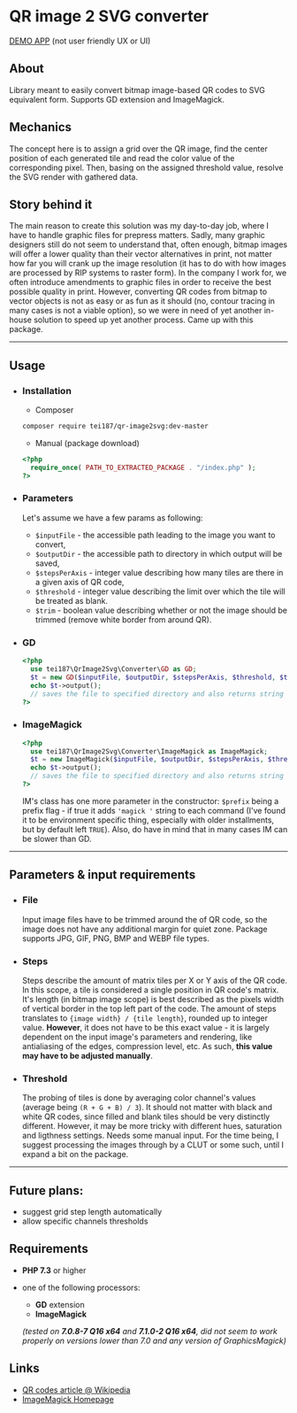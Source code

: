 # QR image 2 SVG converter

[DEMO APP](https://qrgen.xowergs.wirt16.bhlink.pl) (not user friendly UX or UI)

## About
Library meant to easily convert bitmap image-based QR codes to SVG equivalent form. Supports GD extension and ImageMagick.

## Mechanics
The concept here is to assign a grid over the QR image, find the center position of each generated tile and read the color value of the corresponding pixel. Then, basing on the assigned threshold value, resolve the SVG render with gathered data.

## Story behind it
The main reason to create this solution was my day-to-day job, where I have to handle graphic files for prepress matters. Sadly, many graphic designers still do not seem to understand that, often enough, bitmap images will offer a lower quality than their vector alternatives in print, not matter how far you will crank up the image resolution (it has to do with how images are processed by RIP systems to raster form). In the company I work for, we often introduce amendments to graphic files in order to receive the best possible quality in print. However, converting QR codes from bitmap to vector objects is not as easy or as fun as it should (no, contour tracing in many cases is not a viable option), so we were in need of yet another in-house solution to speed up yet another process. Came up with this package.

---

## Usage

* ### Installation
  * Composer
  ```sh
  composer require tei187/qr-image2svg:dev-master
  ```
  * Manual (package download)
  ```php
  <?php
    require_once( PATH_TO_EXTRACTED_PACKAGE . "/index.php" );
  ?>
  ```

* ### Parameters
  Let's assume we have a few params as following:
  * `$inputFile` - the accessible path leading to the image you want to convert,
  * `$outputDir` - the accessible path to directory in which output will be saved,
  * `$stepsPerAxis` - integer value describing how many tiles are there in a given axis of QR code,
  * `$threshold` - integer value describing the limit over which the tile will be treated as blank.
  * `$trim` - boolean value describing whether or not the image should be trimmed (remove white border from around QR).

* ### GD
  ```php
  <?php
    use tei187\QrImage2Svg\Converter\GD as GD;
    $t = new GD($inputFile, $outputDir, $stepsPerAxis, $threshold, $trim);
    echo $t->output();
    // saves the file to specified directory and also returns string with SVG.
  ?>
  ```
* ### ImageMagick
  ```php
  <?php
    use tei187\QrImage2Svg\Converter\ImageMagick as ImageMagick;
    $t = new ImageMagick($inputFile, $outputDir, $stepsPerAxis, $threshold, $trim, $prefix);
    echo $t->output();
    // saves the file to specified directory and also returns string with SVG.
  ?>
  ```
  IM's class has one more parameter in the constructor: `$prefix` being a prefix flag - if true it adds `'magick '` string to each command (I've found it to be environment specific thing, especially with older installments, but by default left `TRUE`). Also, do have in mind that in many cases IM can be slower than GD.

---

## Parameters & input requirements
* ### File

  Input image files have to be trimmed around the of QR code, so the image does not have any additional margin for quiet zone. Package supports JPG, GIF, PNG, BMP and WEBP file types.

* ### Steps

  Steps describe the amount of matrix tiles per X or Y axis of the QR code. In this scope, a tile is considered a single position in QR code's matrix. It's length (in bitmap image scope) is best described as the pixels width of vertical border in the top left part of the code. The amount of steps translates to `{image width} / {tile length}`, rounded up to integer value. **However**, it does not have to be this exact value - it is largely dependent on the input image's parameters and rendering, like antialiasing of the edges, compression level, etc. As such, **this value may have to be adjusted manually**.

* ### Threshold

  The probing of tiles is done by averaging color channel's values (average being `(R + G + B) / 3`). It should not matter with black and white QR codes, since filled and blank tiles should be very distinctly different. However, it may be more tricky with different hues, saturation and ligthness settings. Needs some manual input. For the time being, I suggest processing the images through by a CLUT or some such, until I expand a bit on the package.

---

## Future plans:
* suggest grid step length automatically
* allow specific channels thresholds

## Requirements
* **PHP 7.3** or higher
* one of the following processors:
  * **GD** extension
  * **ImageMagick** 
  
  *(tested on **7.0.8-7 Q16 x64** and **7.1.0-2 Q16 x64**, did not seem to work properly on versions lower than 7.0 and any version of GraphicsMagick)*

## Links
* [QR codes article @ Wikipedia](https://en.wikipedia.org/wiki/QR_code)
* [ImageMagick Homepage](https://imagemagick.org/)
